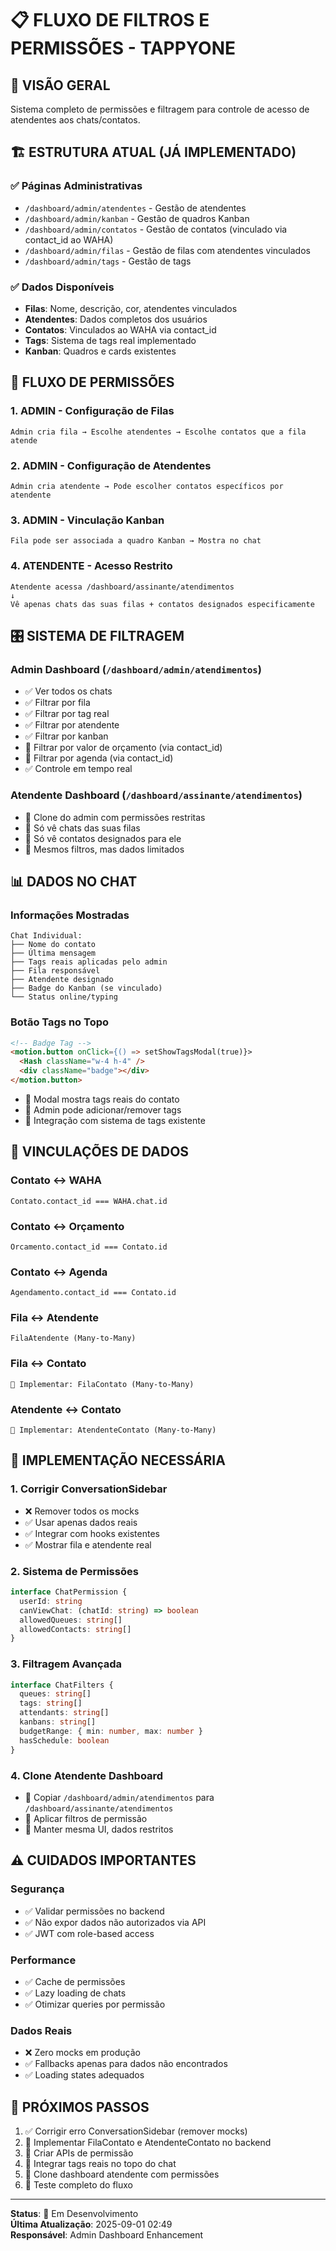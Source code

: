 # 📋 FLUXO DE FILTROS E PERMISSÕES - TAPPYONE

## 🎯 VISÃO GERAL
Sistema completo de permissões e filtragem para controle de acesso de atendentes aos chats/contatos.

## 🏗️ ESTRUTURA ATUAL (JÁ IMPLEMENTADO)

### ✅ Páginas Administrativas
- `/dashboard/admin/atendentes` - Gestão de atendentes
- `/dashboard/admin/kanban` - Gestão de quadros Kanban
- `/dashboard/admin/contatos` - Gestão de contatos (vinculado via contact_id ao WAHA)
- `/dashboard/admin/filas` - Gestão de filas com atendentes vinculados
- `/dashboard/admin/tags` - Gestão de tags

### ✅ Dados Disponíveis
- **Filas**: Nome, descrição, cor, atendentes vinculados
- **Atendentes**: Dados completos dos usuários
- **Contatos**: Vinculados ao WAHA via contact_id
- **Tags**: Sistema de tags real implementado
- **Kanban**: Quadros e cards existentes

## 🔄 FLUXO DE PERMISSÕES

### 1. **ADMIN - Configuração de Filas**
```
Admin cria fila → Escolhe atendentes → Escolhe contatos que a fila atende
```

### 2. **ADMIN - Configuração de Atendentes**
```
Admin cria atendente → Pode escolher contatos específicos por atendente
```

### 3. **ADMIN - Vinculação Kanban**
```
Fila pode ser associada a quadro Kanban → Mostra no chat
```

### 4. **ATENDENTE - Acesso Restrito**
```
Atendente acessa /dashboard/assinante/atendimentos
↓
Vê apenas chats das suas filas + contatos designados especificamente
```

## 🎛️ SISTEMA DE FILTRAGEM

### **Admin Dashboard (`/dashboard/admin/atendimentos`)**
- ✅ Ver todos os chats
- ✅ Filtrar por fila
- ✅ Filtrar por tag real
- ✅ Filtrar por atendente
- ✅ Filtrar por kanban
- 🔄 Filtrar por valor de orçamento (via contact_id)
- 🔄 Filtrar por agenda (via contact_id)
- ✅ Controle em tempo real

### **Atendente Dashboard (`/dashboard/assinante/atendimentos`)**
- 🔄 Clone do admin com permissões restritas
- 🔄 Só vê chats das suas filas
- 🔄 Só vê contatos designados para ele
- 🔄 Mesmos filtros, mas dados limitados

## 📊 DADOS NO CHAT

### **Informações Mostradas**
```
Chat Individual:
├── Nome do contato
├── Última mensagem
├── Tags reais aplicadas pelo admin
├── Fila responsável
├── Atendente designado
├── Badge do Kanban (se vinculado)
└── Status online/typing
```

### **Botão Tags no Topo**
```html
<!-- Badge Tag -->
<motion.button onClick={() => setShowTagsModal(true)}>
  <Hash className="w-4 h-4" />
  <div className="badge"></div>
</motion.button>
```
- 🔄 Modal mostra tags reais do contato
- 🔄 Admin pode adicionar/remover tags
- 🔄 Integração com sistema de tags existente

## 🔗 VINCULAÇÕES DE DADOS

### **Contato ↔ WAHA**
```
Contato.contact_id === WAHA.chat.id
```

### **Contato ↔ Orçamento**
```
Orcamento.contact_id === Contato.id
```

### **Contato ↔ Agenda**
```
Agendamento.contact_id === Contato.id
```

### **Fila ↔ Atendente**
```
FilaAtendente (Many-to-Many)
```

### **Fila ↔ Contato**
```
🔄 Implementar: FilaContato (Many-to-Many)
```

### **Atendente ↔ Contato**
```
🔄 Implementar: AtendenteContato (Many-to-Many)
```

## 🚀 IMPLEMENTAÇÃO NECESSÁRIA

### **1. Corrigir ConversationSidebar**
- ❌ Remover todos os mocks
- ✅ Usar apenas dados reais
- ✅ Integrar com hooks existentes
- ✅ Mostrar fila e atendente real

### **2. Sistema de Permissões**
```typescript
interface ChatPermission {
  userId: string
  canViewChat: (chatId: string) => boolean
  allowedQueues: string[]
  allowedContacts: string[]
}
```

### **3. Filtragem Avançada**
```typescript
interface ChatFilters {
  queues: string[]
  tags: string[]
  attendants: string[]
  kanbans: string[]
  budgetRange: { min: number, max: number }
  hasSchedule: boolean
}
```

### **4. Clone Atendente Dashboard**
- 🔄 Copiar `/dashboard/admin/atendimentos` para `/dashboard/assinante/atendimentos`
- 🔄 Aplicar filtros de permissão
- 🔄 Manter mesma UI, dados restritos

## ⚠️ CUIDADOS IMPORTANTES

### **Segurança**
- ✅ Validar permissões no backend
- ✅ Não expor dados não autorizados via API
- ✅ JWT com role-based access

### **Performance**
- ✅ Cache de permissões
- ✅ Lazy loading de chats
- ✅ Otimizar queries por permissão

### **Dados Reais**
- ❌ Zero mocks em produção
- ✅ Fallbacks apenas para dados não encontrados
- ✅ Loading states adequados

## 📝 PRÓXIMOS PASSOS

1. ✅ Corrigir erro ConversationSidebar (remover mocks)
2. 🔄 Implementar FilaContato e AtendenteContato no backend
3. 🔄 Criar APIs de permissão
4. 🔄 Integrar tags reais no topo do chat
5. 🔄 Clone dashboard atendente com permissões
6. 🔄 Teste completo do fluxo

---
**Status**: 🔄 Em Desenvolvimento  
**Última Atualização**: 2025-09-01 02:49  
**Responsável**: Admin Dashboard Enhancement
